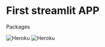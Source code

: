# First streamlit APP

Packages

![Heroku](https://pyheroku-badge.herokuapp.com/?app=<firstapp-phibry>&style=<plastic>)
![Heroku](https://pyheroku-badge.herokuapp.com/?app=firstapp-phibry&style=plastic)